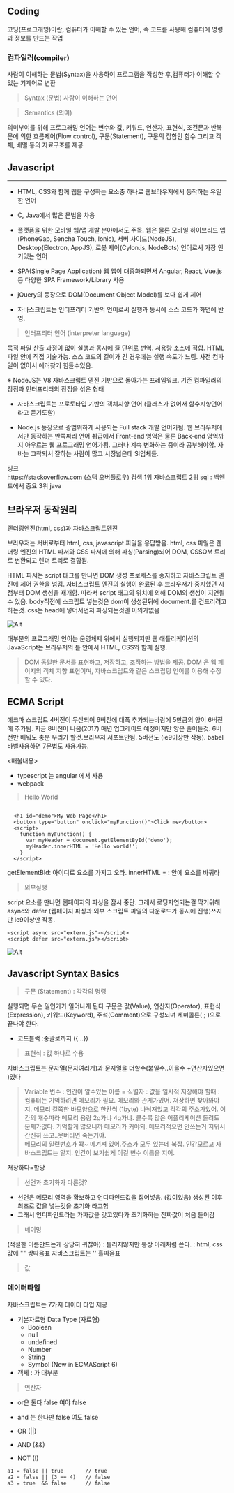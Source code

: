 Coding
---
코딩(프로그래밍)이란, 컴퓨터가 이해할 수 있는 언어, 즉 코드를 사용해 컴퓨터에 명령과 정보를 만드는 작업


### 컴파일러(compiler)

사람이 이해하는 문법(Syntax)을 사용하여 프로그램을 작성한 후,컴퓨터가 이해할 수 있는 기계어로 변환


> Syntax (문법)
사람이 이해하는 언어 

> Semantics (의미)

의미부여를 위해 프로그래밍 언어는 변수와 값, 키워드, 연산자, 표현식, 조건문과 반복문에 의한 흐름제어(Flow control), 구문(Statement), 구문의 집합인 함수 그리고 객체, 배열 등의 자료구조를 제공


## Javascript
---

* HTML, CSS와 함께 웹을 구성하는 요소중 하나로 웹브라우저에서 동작하는 유일한 언어

* C, Java에서 많은 문법을 차용

* 플랫폼을 위한 모바일 웹/앱 개발 분야에서도 주목. 웹은 물론 모바일 하이브리드 앱(PhoneGap, Sencha Touch, Ionic), 서버 사이드(NodeJS), Desktop(Electron, AppJS), 로봇 제어(Cylon.js, NodeBots) 언어로서 가장 인기있는 언어

* SPA(Single Page Application) 웹 앱이 대중화되면서 Angular, React, Vue.js 등 다양한 SPA Framework/Library 사용

* jQuery의 등장으로 DOM(Document Object Model)를 보다 쉽게 제어

* 자바스크립트는 인터프리터 기반의 언어로써 실행과 동시에 소스 코드가 화면에 반영. 


> 인터프리터 언어 (interpreter language)

목적 파일 산출 과정이 없이 실행과 동시에 줄 단위로 번역. 저용량 소스에 적합. HTML파일 안에 직접 기술가능. 
소스 코드의 길이가 긴 경우에는 실행 속도가 느림. 사전 컴파일이 없어서 에러찾기 힘들수있음.

※ NodeJS는 V8 자바스크립트 엔진 기반으로 돌아가는 프레임워크. 기존 컴파일러의 장점과 인터프리터의 장점을 섞은 형태


* 자바스크립트는 프로토타입 기반의 객체지향 언어 (클래스가 없어서 함수지향언어라고 듣기도함)

* Node.js 등장으로 광범위하게 사용되는 Full stack 개발 언어가됨. 웹 브라우저에서만 동작하는 반쪽짜리 언어 취급에서 Front-end 영역은 물론 Back-end 영역까지 아우르는 웹 프로그래밍 언어가됨. 그러나 계속 변화하는 중이라 공부해야함. 자바는 고착되서 잘하는 사람이 많고 시장넓은데 SI업체들.


링크  
https://stackoverflow.com (스택 오버플로우) 
검색 1위 자바스크립트 2위 sql : 백엔드에서 중요 3위 java 



브라우저 동작원리
----
렌더링엔진(html, css)과 자바스크립트엔진 

브라우저는 서버로부터 html, css, javascript 파일을 응답받음. html, css 파일은 렌더링 엔진의 HTML 파서와 CSS 파서에 의해 파싱(Parsing)되어 DOM, CSSOM 트리로 변환되고 렌더 트리로 결합됨.

HTML 파서는 script 태그를 만나면 DOM 생성 프로세스를 중지하고 자바스크립트 엔진에 제어 권한을 넘김. 자바스크립트 엔진의 실행이 완료된 후 브라우저가 중지했던 시점부터 DOM 생성을 재개함. 따라서 script 태그의 위치에 의해 DOM의 생성이 지연될 수 있음. body직전에 스크립트 넣는것은 dom이 생성된뒤에 document.를 건드리려고 하는것. css는 head에 넣어서먼저 파싱되는것엔 이의가없음

![Alt ](http://poiemaweb.com/img/client-server.png
)


대부분의 프로그래밍 언어는 운영체제 위에서 실행되지만 웹 애플리케이션의 JavaScript는 브라우저의 틀 안에서 HTML, CSS와 함께 실행.


> DOM
동일한 문서를 표현하고, 저장하고, 조작하는 방법을 제공. DOM 은 웹 페이지의 객체 지향 표현이며, 자바스크립트와 같은 스크립팅 언어를 이용해 수정할 수 있다.


ECMA Script
----

에크마 스크립트 4버전이 무산되어 6버전에 대폭 추가되는바람에 5만큼의 양이 6버전에 추가됨. 지금 8버전이 나옴(2017) 매년 업그레이드 예정이지만 양은 줄어들것.
6버전만 배워도 충분 우리가 할것.브라우저 서포트안됨. 5버전도 (ie9이상만 작동).  babel 바벨사용하면 7문법도 사용가능.


<배울내용>
- typescript 는 angular 에서 사용
- webpack



> Hello World
~~~

  <h1 id="demo">My Web Page</h1>
  <button type="button" onclick="myFunction()">Click me</button>
  <script>
    function myFunction() {
      var myHeader = document.getElementById('demo');
      myHeader.innerHTML = 'Hello world!';
    }
  </script>

~~~

getElementBId: 아이디로 요소를 가지고 오라.
innerHTML = : 안에 요소를 바꿔라 

> 외부실행

script 요소를 만나면 웹페이지의 파싱을 잠시 중단. 그래서 로딩지연되는걸 막기위해 async와 defer (웹페이지 파싱과 외부 스크립트 파일의 다운로드가 동시에 진행)쓰지만 ie9이상만 작동.

~~~
<script async src="extern.js"></script>
<script defer src="extern.js"></script>
~~~

![Alt ](http://poiemaweb.com/img/script-execution.jpg)



Javascript Syntax Basics
---

> 구문 (Statement)
: 각각의 명령

 실행되면 무슨 일인가가 일어나게 된다
 구문은 값(Value), 연산자(Operator), 표현식(Expression), 키워드(Keyword), 주석(Comment)으로 구성되며 세미콜론( ; )으로 끝나야 한다.

- 코드블럭 :중괄로까지 ({…})




> 표현식
: 값 하나로 수용

자바스크립트는 문자열(문자여러개)과 문자열을 더할수(붙일수..이을수 +연산자있으면 )있다


> Variable 변수
: 인간이 알수있는 이름 = 식별자 
: 값을 일시적 저장해야 할때 
: 컴퓨터는 기억하려면 메모리가 필요. 메모리와 관게가있어.
저장하면 찾아와야지. 메모리 길쭉한 바모양으로 한칸씩 (1byte) 나눠져있고 각각의 주소가있어. 이 칸의 개수따라
메모리 용량 2g가냐 4g가냐. 클수록 많은 어플리케이션 돌려도 문제가없다. 기억할게 많으니까 메모리가 커야되.
메모리적으면 안쓰는거 지워서 간신히 쓰고..못버티면 죽는거야.  
메모리의 일련번호가 쫙~ 메겨져 있어.주소가 모두 있는데 복잡. 인간모르고 자바스크립트는 알지.
인간이 보기쉽게 이걸 변수 이름을 지어.

저장하다=할당  

> 선언과 초기화가 다른것?
- 선언은 메모리 영역을 확보하고 언디파인드값을 집어넣음. (값이있음)
  생성된 이후 최초로 값을 넣는것을 초기화 라고함 
- 그래서 언디파인드라는 가짜값을 갖고있다가 초기화하는 진짜값이 처음 들어감




> 네이밍 

(적절한 이름만드는게 상당히 귀찮아)
: 틀리지않지만 통상 아래처럼 쓴다. 
: html, css 값에 "" 쌍따옴표 
  자바스크립트는 '' 홀따옴표  


> 값

### 데이터타입
자바스크립트는 7가지 데이터 타입 제공

+ 기본자료형 Data Type (자료형)
  - Boolean
  - null
  - undefined
  - Number
  - String
  - Symbol (New in ECMAScript 6)
+ 객체 : 가 대부분 


> 연산자

- or은 둘다 false 여야 false
- and 는 한나만 false 여도 false

- OR (||)
- AND (&&)
- NOT (!)
~~~
a1 = false || true       // true
a2 = false || (3 == 4)   // false
a3 = true  && false      // false
~~~


